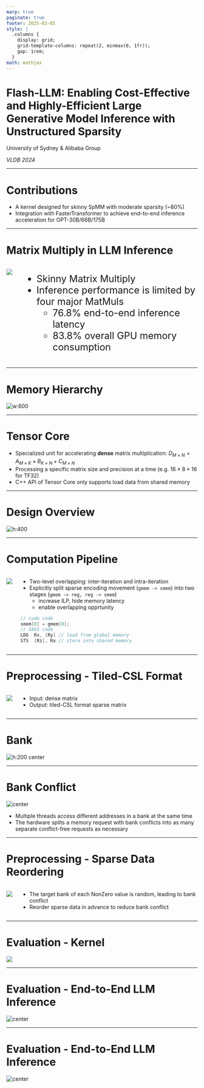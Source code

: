 ```yaml
---
marp: true
paginate: true
footer: 2025-03-05
style: |
  .columns {
    display: grid;
    grid-template-columns: repeat(2, minmax(0, 1fr));
    gap: 1rem;
  }
math: mathjax
---
```


<style>
img[alt~="center"] {
  display: block;
  margin: 0 auto;
}
</style>

# Flash-LLM: Enabling Cost-Effective and Highly-Efficient Large Generative Model Inference with Unstructured Sparsity

University of Sydney & Alibaba Group

*VLDB 2024*

---

# Contributions

- A kernel designed for skinny SpMM with moderate sparsity (~80%)
- Integration with FasterTransformer to achieve end-to-end inference acceleration for OPT-30B/66B/175B

---

# Matrix Multiply in LLM Inference

<div class="columns" style="grid-template-columns: 50% 50%">

<div>

![](./img/flash-llm/llm-inference.png)

</div>

<div style="font-size: 25px">

- Skinny Matrix Multiply
- Inference performance is limited by four major MatMuls
  - 76.8% end-to-end inference latency
  - 83.8% overall GPU memory consumption

</div>

</div>

---

# Memory Hierarchy

![w:600](./img/flash-llm/memory-hierarchy.png)


---

# Tensor Core

- Specialized unit for accelerating **dense** matrix multiplication: $D_{M \times N} = A_{M \times K} \times B_{K \times N} + C_{M \times N}$
- Processing a specific matrix size and precision at a time (e.g. $16 \times 8 \times 16$ for TF32)
- C++ API of Tensor Core only supports load data from shared memory

---

# Design Overview

![h:400](./img/flash-llm/design-overview.png)

---

# Computation Pipeline

<div class="columns" style="grid-template-columns: 50% 50%">

<div>

![](./img/flash-llm/pipeline.png)

</div>

<div>

- Two-level overlapping: inter-iteration and intra-iteration
- Explicitly split sparse encoding movement (`gmem -> smem`) into two stages (`gmem -> reg, reg -> smem`)
  - increase ILP, hide memory latency
  - enable overlapping opprtunity

```c++
// cuda code
smem[0] = gmem[0];
// SASS code
LDG  Rx, [Ry] // load from global memory
STS  [Rz], Rx // store into shared memory
```

</div>

</div>

---

# Preprocessing - Tiled-CSL Format

<div class="columns" style="grid-template-columns: 50% 50%">

<div>

![](./img/flash-llm/tiled-csl-format.png)

</div>

<div>

- Input: dense matrix
- Output: tiled-CSL format sparse matrix

</div>

</div>

---

# Bank

![h:200 center](./img/flash-llm/bank.png)

---

# Bank Conflict


![center](./img/flash-llm/bank-conflict.png)

- Multiple threads access different addresses in a bank at the same time
- The hardware splits a memory request with bank conflicts into as many separate conflict-free requests as necessary

---

# Preprocessing - Sparse Data Reordering

<div class="columns" style="grid-template-columns: 50% 50%">

<div>

![](./img/flash-llm/reordering.png)

</div>

<div>

- The target bank of each NonZero value is random, leading to bank conflict
- Reorder sparse data in advance to reduce bank conflict

</div>

</div>

---

# Evaluation - Kernel

![](./img/flash-llm/kernel-benckmark.png)

---

# Evaluation - End-to-End LLM Inference

![center](./img/flash-llm/opt-30b.png)

---

# Evaluation - End-to-End LLM Inference
![center](./img/flash-llm/opt-175b.png)
